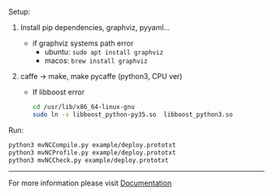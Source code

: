 Setup:

1. Install pip dependencies, graphviz, pyyaml...

    - if graphviz systems path error
        - ubuntu: `sudo apt install graphviz`  
        - macos: `brew install graphviz`

2. caffe -> make, make pycaffe (python3, CPU ver)

    - If libboost error
        ```bash
        cd /usr/lib/x86_64-linux-gnu
        sudo ln -s libboost_python-py35.so  libboost_python3.so
        ```

Run:

```bash
python3 mvNCCompile.py example/deploy.prototxt
python3 mvNCProfile.py example/deploy.prototxt
python3 mvNCCheck.py example/deploy.prototxt
```

---

For more information please visit [Documentation](https://hornedsungem.github.io/Docs/conversion)

